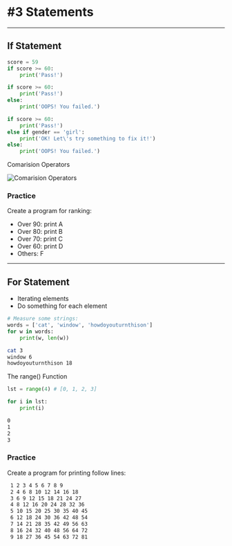 # #3 Statements

---

## If Statement

```Python
score = 59
if score >= 60:
    print('Pass!')
```


```Python
if score >= 60:
    print('Pass!')
else:
    print('OOPS! You failed.')
```


```Python
if score >= 60:
    print('Pass!')
else if gender == 'girl':
    print('OK! Let\'s try something to fix it!')
else:
    print('OOPS! You failed.')
```


Comarision Operators

![Comarision Operators](http://aaronr.github.io/scienceday2015/images/math.jpg)


### Practice

Create a program for ranking:

- Over 90: print A
- Over 80: print B
- Over 70: print C
- Over 60: print D
- Others: F

---

## For Statement

- Iterating elements
- Do something for each element


```Python
# Measure some strings:
words = ['cat', 'window', 'howdoyouturnthison']
for w in words:
    print(w, len(w))
```

```Bash
cat 3
window 6
howdoyouturnthison 18
```


The range() Function

```Python
lst = range(4) # [0, 1, 2, 3]

for i in lst:
    print(i)
```

```Bash
0
1
2
3
```


### Practice

Create a program for printing follow lines:

```Bash
 1 2 3 4 5 6 7 8 9
 2 4 6 8 10 12 14 16 18
 3 6 9 12 15 18 21 24 27
 4 8 12 16 20 24 28 32 36
 5 10 15 20 25 30 35 40 45
 6 12 18 24 30 36 42 48 54
 7 14 21 28 35 42 49 56 63
 8 16 24 32 40 48 56 64 72
 9 18 27 36 45 54 63 72 81
```
